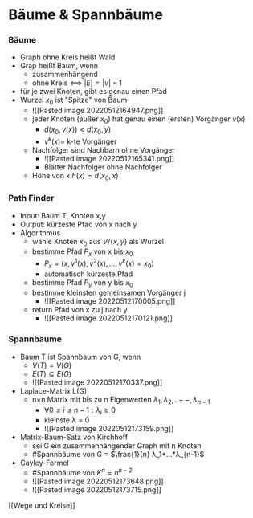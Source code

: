 # Bäume & Spannbäume
### Bäume
+ Graph ohne Kreis heißt Wald
+ Grap heißt Baum, wenn
	+ zusammenhängend
	+ ohne Kreis <==> $|E|=|v|-1$
+ für je zwei Knoten, gibt es genau einen Pfad
+ Wurzel $x_0$ ist "Spitze" von Baum
	+ ![[Pasted image 20220512164947.png]]
	+ jeder Knoten (außer $x_0$) hat genau einen (ersten) Vorgänger $v(x)$
		+ $d(x_0,v(x))<d(x_0,y)$
		+ $v^{k}(x)=$ k-te Vorgänger 
	+ Nachfolger sind Nachbarn ohne Vorgänger
		+ ![[Pasted image 20220512165341.png]]
		+ Blätter Nachfolger ohne Nachfolger
	+ Höhe von x $h(x)=d(x_0,x)$

### Path Finder
+ Input: Baum T, Knoten x,y
+ Output: kürzeste Pfad von x nach y
+ Algorithmus
	+ wähle Knoten $x_0$ aus $V/\{x,y\}$ als Wurzel
	+ bestimme Pfad  $P_x$ von x bis $x_0$
		+ $P_x=(x,v^{1}(x),v^{2}(x),...,v^{k}(x)=x_0)$
		+ automatisch kürzeste Pfad
	+ bestimme Pfad $P_y$ von y bis $x_0$
	+ bestimme kleinsten gemeinsamen Vorgänger j
		+ ![[Pasted image 20220512170005.png]]
	+ return Pfad von x zu j nach y
		+ ![[Pasted image 20220512170121.png]]

### Spannbäume
+ Baum T ist Spannbaum von G, wenn
	+ $V(T)=V(G)$
	+ $E(T)⊆E(G)$
	+ ![[Pasted image 20220512170337.png]]
+ Laplace-Matrix L(G)
	+ n×n Matrix mit bis zu n Eigenwerten $λ_1,λ_2,.--,λ_{n-1}$
		+ $∀0≤i≤n-1: λ_i≥0$
		+ kleinste λ = 0
		+ ![[Pasted image 20220512173159.png]]
+ Matrix-Baum-Satz von Kirchhoff
	+ sei G ein zusammenhängender Graph mit n Knoten
	+ \#Spannbäume von G = $\frac{1}{n} λ_1*...*λ_{n-1}$
+ Cayley-Formel
	+ \#Spannbäume von $K^n=n^{n-2}$
	+ ![[Pasted image 20220512173648.png]]
	+ ![[Pasted image 20220512173715.png]]


[[Wege und Kreise]]